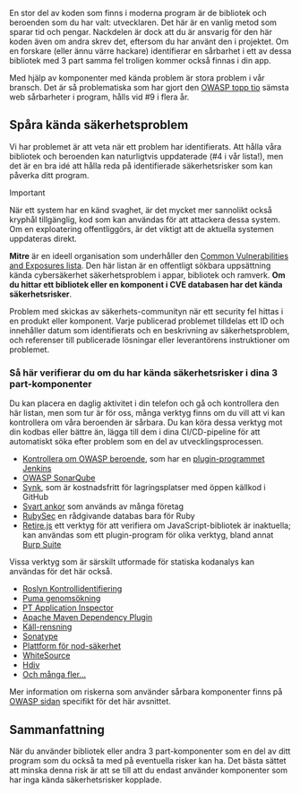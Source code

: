 En stor del av koden som finns i moderna program är de bibliotek och beroenden som du har valt: utvecklaren. Det här är en vanlig metod som sparar tid och pengar. Nackdelen är dock att du är ansvarig för den här koden även om andra skrev det, eftersom du har använt den i projektet. Om en forskare (eller ännu värre hackare) identifierar en sårbarhet i ett av dessa bibliotek med 3 part samma fel troligen kommer också finnas i din app.

Med hjälp av komponenter med kända problem är stora problem i vår bransch. Det är så problematiska som har gjort den [OWASP topp tio](https://www.owasp.org/index.php/Category:OWASP_Top_Ten_Project) sämsta web sårbarheter i program, hålls vid #9 i flera år.

## <a name="track-known-security-vulnerabilities"></a>Spåra kända säkerhetsproblem

Vi har problemet är att veta när ett problem har identifierats. Att hålla våra bibliotek och beroenden kan naturligtvis uppdaterade (#4 i vår lista!), men det är en bra idé att hålla reda på identifierade säkerhetsrisker som kan påverka ditt program.

> [!IMPORTANT]
> När ett system har en känd svaghet, är det mycket mer sannolikt också kryphål tillgänglig, kod som kan användas för att attackera dessa system. Om en exploatering offentliggörs, är det viktigt att de aktuella systemen uppdateras direkt.

**Mitre** är en ideell organisation som underhåller den [Common Vulnerabilities and Exposures lista](https://cve.mitre.org). Den här listan är en offentligt sökbara uppsättning kända cybersäkerhet säkerhetsproblem i appar, bibliotek och ramverk. **Om du hittar ett bibliotek eller en komponent i CVE databasen har det kända säkerhetsrisker**.

Problem med skickas av säkerhets-communityn när ett security fel hittas i en produkt eller komponent. Varje publicerad problemet tilldelas ett ID och innehåller datum som identifierats och en beskrivning av säkerhetsproblem, och referenser till publicerade lösningar eller leverantörens instruktioner om problemet.

### <a name="how-to-verify-if-you-have-known-vulnerabilities-in-your-3rd-party-components"></a>Så här verifierar du om du har kända säkerhetsrisker i dina 3 part-komponenter

Du kan placera en daglig aktivitet i din telefon och gå och kontrollera den här listan, men som tur är för oss, många verktyg finns om du vill att vi kan kontrollera om våra beroenden är sårbara. Du kan köra dessa verktyg mot din kodbas eller bättre än, lägga till dem i dina CI/CD-pipeline för att automatiskt söka efter problem som en del av utvecklingsprocessen.

- [Kontrollera om OWASP beroende](https://www.owasp.org/index.php/OWASP_Dependency_Check), som har en [plugin-programmet Jenkins](https://wiki.jenkins.io/display/JENKINS/OWASP+Dependency-Check+Plugin)
- [OWASP SonarQube](https://www.owasp.org/index.php/OWASP_SonarQube_Project)
- [Synk](https://snyk.io), som är kostnadsfritt för lagringsplatser med öppen källkod i GitHub
- [Svart ankor](https://www.blackducksoftware.com) som används av många företag
- [RubySec](https://rubysec.com) en rådgivande databas bara för Ruby
- [Retire.js](https://github.com/retirejs/retire.js/) ett verktyg för att verifiera om JavaScript-bibliotek är inaktuella; kan användas som ett plugin-program för olika verktyg, bland annat [Burp Suite](https://www.portswigger.net)

Vissa verktyg som är särskilt utformade för statiska kodanalys kan användas för det här också.

- [Roslyn Kontrollidentifiering](https://dotnet-security-guard.github.io)
- [Puma genomsökning](https://pumascan.com)
- [PT Application Inspector](https://www.ptsecurity.com/ww-en/products/ai/)
- [Apache Maven Dependency Plugin](http://maven.apache.org/plugins/maven-dependency-plugin/)
- [Käll-rensning](https://www.sourceclear.com)
- [Sonatype](https://ossindex.sonatype.org)
- [Plattform för nod-säkerhet](https://nodesecurity.io)
- [WhiteSource](https://www.whitesourcesoftware.com/what-is-whitesource/)
- [Hdiv](https://hdivsecurity.com)
- [Och många fler...](https://www.owasp.org/index.php/Source_Code_Analysis_Tools)

Mer information om riskerna som använder sårbara komponenter finns på [OWASP sidan](https://www.owasp.org/index.php/Top_10-2017_A9-Using_Components_with_Known_Vulnerabilities) specifikt för det här avsnittet.

## <a name="summary"></a>Sammanfattning

När du använder bibliotek eller andra 3 part-komponenter som en del av ditt program som du också ta med på eventuella risker kan ha. Det bästa sättet att minska denna risk är att se till att du endast använder komponenter som har inga kända säkerhetsrisker kopplade.
